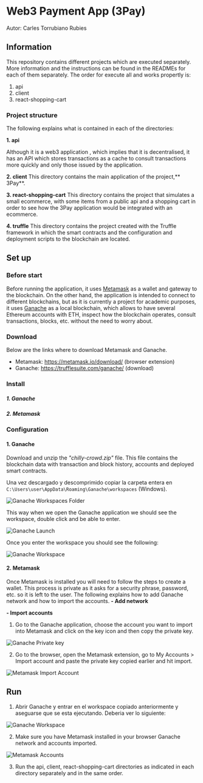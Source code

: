 # Web3 Payment App (3Pay)

Autor: Carles Torrubiano Rubies

## Information
This repository contains different projects which are executed separately. More information and the instructions can be found in the READMEs for each of them separately.
The order for execute all and works propertly is:
1. api
2. client
3. react-shopping-cart

### Project structure
The following explains what is contained in each of the directories:

**1. api**

Although it is a web3 application , which implies that it is decentralised, it has an API which stores transactions as a cache to consult transactions more quickly and only those issued by the application.

**2. client**
This directory contains the main application of the project,** 3Pay**.

**3. react-shopping-cart**
This directory contains the project that simulates a small ecommerce, with some items from a public api and a shopping cart in order to see how the 3Pay application would be integrated with an ecommerce.

**4. truffle**
This directory contains the project created with the Truffle framework in which the smart contracts and the configuration and deployment scripts to the blockchain are located.


## Set up

### Before start
Before running the application, it uses [Metamask](https://metamask.io/ "Metamask") as a wallet and gateway to the blockchain. On the other hand, the application is intended to connect to different blockchains, but as it is currently a project for academic purposes, it uses [Ganache](https://trufflesuite.com/ganache/ "Ganache") as a local blockchain, which allows to have several Ethereum accounts with ETH, inspect how the blockchain operates, consult transactions, blocks, etc. without the need to worry about.

### Download
Below are the links where to download Metamask and Ganache.
- Metamask: https://metamask.io/download/ (browser extension)
- Ganache: https://trufflesuite.com/ganache/ (download)

### Install
#####  1. Ganache


##### 2. Metamask



### Configuration
####  1. Ganache
Download and unzip the *"chilly-crowd.zip"* file. This file contains the blockchain data with transaction and block history, accounts and deployed smart contracts. 

Una vez descargado y descomprimido copiar la carpeta entera en `C:\Users\user\AppData\Roaming\Ganache\workspaces` (Windows).

![Ganache Workspaces Folder](screenshots/ganache-folder.png)

This way when we open the Ganache application we should see the workspace, double click and be able to enter.

![Ganache Launch](screenshots/ganache-launch.png)

Once you enter the workspace you should see the following:

![Ganache Workspace](screenshots/ganache-workspace.png)

#### 2. Metamask
Once Metamask is installed you will need to follow the steps to create a wallet. This process is private as it asks for a security phrase, password, etc. so it is left to the user. The following explains how to add Ganache network and how to import the accounts.
**- Add network**

**- Import accounts**

1. Go to the Ganache application, choose the account you want to import into Metamask and click on the key icon and then copy the private key.

![Ganache Private key](screenshots/ganache-secretkey.png)

2. Go to the browser, open the Metamask extension, go to My Accounts > Import account and paste the private key copied earlier and hit import.

![Metamask Import Account](screenshots/metamask-importacc.png)

## Run

1. Abrir Ganache y entrar en el workspace copiado anteriormente y aseguarse que se esta ejecutando. Deberia ver lo siguiente:

![Ganache Workspace](screenshots/ganache-workspace.png)

2. Make sure you have Metamask installed in your browser Ganache network and accounts imported.

![Metamask Accounts](screenshots/metamask-accounts.png)

3. Run the api, client, react-shopping-cart directories as indicated in each directory separately and in the same order.

